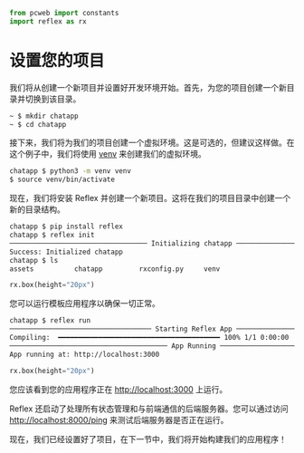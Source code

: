 ```python exec
from pcweb import constants
import reflex as rx
```

# 设置您的项目

我们将从创建一个新项目并设置好开发环境开始。首先，为您的项目创建一个新目录并切换到该目录。

```bash
~ $ mkdir chatapp
~ $ cd chatapp
```

接下来，我们将为我们的项目创建一个虚拟环境。这是可选的，但建议这样做。在这个例子中，我们将使用 [venv]({constants.VENV_URL}) 来创建我们的虚拟环境。

```bash
chatapp $ python3 -m venv venv
$ source venv/bin/activate
```

现在，我们将安装 Reflex 并创建一个新项目。这将在我们的项目目录中创建一个新的目录结构。

```bash
chatapp $ pip install reflex
chatapp $ reflex init
────────────────────────────────── Initializing chatapp ───────────────────────────────────
Success: Initialized chatapp
chatapp $ ls
assets          chatapp         rxconfig.py     venv
```
```python eval
rx.box(height="20px")
```
您可以运行模板应用程序以确保一切正常。

```bash
chatapp $ reflex run
─────────────────────────────────── Starting Reflex App ───────────────────────────────────
Compiling:  ━━━━━━━━━━━━━━━━━━━━━━━━━━━━━━━━━━━━━━━━ 100% 1/1 0:00:00
─────────────────────────────────────── App Running ───────────────────────────────────────
App running at: http://localhost:3000
```

```python eval
rx.box(height="20px")
```

您应该看到您的应用程序正在 [http://localhost:3000]({"http://localhost:3000"}) 上运行。

Reflex 还启动了处理所有状态管理和与前端通信的后端服务器。您可以通过访问 [http://localhost:8000/ping]({"http://localhost:8000/ping"}) 来测试后端服务器是否正在运行。

现在，我们已经设置好了项目，在下一节中，我们将开始构建我们的应用程序！

